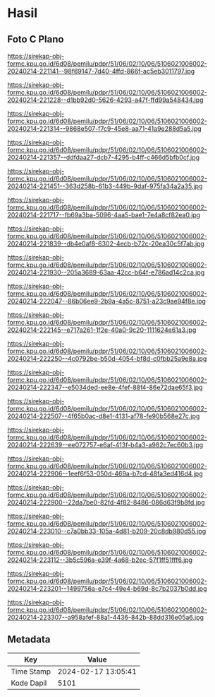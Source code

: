# Hasil

## Foto C Plano

https://sirekap-obj-formc.kpu.go.id/6d08/pemilu/pdpr/51/06/02/10/06/5106021006002-20240214-221141--98f69147-7d40-4ffd-866f-ac5eb3011797.jpg

https://sirekap-obj-formc.kpu.go.id/6d08/pemilu/pdpr/51/06/02/10/06/5106021006002-20240214-221228--d1bb92d0-5626-4293-a47f-ffd99a548434.jpg

https://sirekap-obj-formc.kpu.go.id/6d08/pemilu/pdpr/51/06/02/10/06/5106021006002-20240214-221314--9868e507-f7c9-45e8-aa71-41a9e288d5a5.jpg

https://sirekap-obj-formc.kpu.go.id/6d08/pemilu/pdpr/51/06/02/10/06/5106021006002-20240214-221357--ddfdaa27-dcb7-4295-b4ff-c466d5bfb0cf.jpg

https://sirekap-obj-formc.kpu.go.id/6d08/pemilu/pdpr/51/06/02/10/06/5106021006002-20240214-221451--363d258b-61b3-449b-9daf-975fa34a2a35.jpg

https://sirekap-obj-formc.kpu.go.id/6d08/pemilu/pdpr/51/06/02/10/06/5106021006002-20240214-221717--fb69a3ba-5096-4aa5-bae1-7e4a8cf82ea0.jpg

https://sirekap-obj-formc.kpu.go.id/6d08/pemilu/pdpr/51/06/02/10/06/5106021006002-20240214-221839--db4e0af8-6302-4ecb-b72c-20ea30c5f7ab.jpg

https://sirekap-obj-formc.kpu.go.id/6d08/pemilu/pdpr/51/06/02/10/06/5106021006002-20240214-221930--205a3689-63aa-42cc-b64f-e786ad14c2ca.jpg

https://sirekap-obj-formc.kpu.go.id/6d08/pemilu/pdpr/51/06/02/10/06/5106021006002-20240214-222047--86b06ee9-2b9a-4a5c-8751-a23c9ae94f8e.jpg

https://sirekap-obj-formc.kpu.go.id/6d08/pemilu/pdpr/51/06/02/10/06/5106021006002-20240214-222145--e717a261-1f2e-40a0-9c20-1111624e61a3.jpg

https://sirekap-obj-formc.kpu.go.id/6d08/pemilu/pdpr/51/06/02/10/06/5106021006002-20240214-222250--4c0792be-b50d-4054-bf8d-c0fbb25a9e8a.jpg

https://sirekap-obj-formc.kpu.go.id/6d08/pemilu/pdpr/51/06/02/10/06/5106021006002-20240214-222347--e5034ded-ee8e-4fef-88f4-86e72dae65f3.jpg

https://sirekap-obj-formc.kpu.go.id/6d08/pemilu/pdpr/51/06/02/10/06/5106021006002-20240214-222507--4f65b0ac-d8e1-4131-af78-fe90b568e27c.jpg

https://sirekap-obj-formc.kpu.go.id/6d08/pemilu/pdpr/51/06/02/10/06/5106021006002-20240214-222639--ee072757-e6af-413f-b4a3-a982c7ec60b3.jpg

https://sirekap-obj-formc.kpu.go.id/6d08/pemilu/pdpr/51/06/02/10/06/5106021006002-20240214-222906--1eef6f53-050d-469a-b7cd-48fa3ed416d4.jpg

https://sirekap-obj-formc.kpu.go.id/6d08/pemilu/pdpr/51/06/02/10/06/5106021006002-20240214-222900--22da7be0-82fd-4f82-8486-086d63f9b8fd.jpg

https://sirekap-obj-formc.kpu.go.id/6d08/pemilu/pdpr/51/06/02/10/06/5106021006002-20240214-223010--c7a0bb33-105a-4d81-b209-20c8db980d55.jpg

https://sirekap-obj-formc.kpu.go.id/6d08/pemilu/pdpr/51/06/02/10/06/5106021006002-20240214-223112--3b5c596a-e39f-4a68-b2ec-57f1ff51fff6.jpg

https://sirekap-obj-formc.kpu.go.id/6d08/pemilu/pdpr/51/06/02/10/06/5106021006002-20240214-223201--1499756a-e7c4-49e4-b69d-8c7b2037b0dd.jpg

https://sirekap-obj-formc.kpu.go.id/6d08/pemilu/pdpr/51/06/02/10/06/5106021006002-20240214-223307--a958afef-88a1-4436-842b-88dd316e05a6.jpg


## Metadata

| Key        | Value               |
| ---------- | ------------------- |
| Time Stamp | 2024-02-17 13:05:41 |
| Kode Dapil | 5101                |



